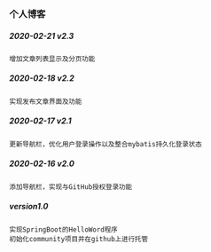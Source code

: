 ### 个人博客
##### 2020-02-21 v2.3
    增加文章列表显示及分页功能

##### 2020-02-18 v2.2
    实现发布文章界面及功能

##### 2020-02-17  v2.1
    更新导航栏，优化用户登录操作以及整合mybatis持久化登录状态
    
##### 2020-02-16 v2.0
    添加导航栏，实现与GitHub授权登录功能

##### version1.0
    实现SpringBoot的HelloWord程序
    初始化community项目并在github上进行托管
